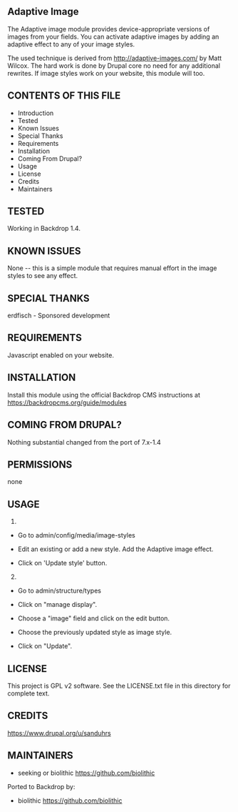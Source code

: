 Adaptive Image
---------------------

The Adaptive image module provides device-appropriate versions of images from your fields.
You can activate adaptive images by adding an adaptive effect to any of your image styles.

The used technique is derived from http://adaptive-images.com/ by Matt Wilcox.
The hard work is done by Drupal core no need for any additional rewrites.
If image styles work on your website, this module will too.

CONTENTS OF THIS FILE
---------------------

 - Introduction
 - Tested
 - Known Issues
 - Special Thanks
 - Requirements
 - Installation
 - Coming From Drupal?
 - Usage
 - License
 - Credits
 - Maintainers

TESTED
-----

Working in Backdrop 1.4.

KNOWN ISSUES
---------------------

None -- this is a simple module that requires manual effort in the image styles to see any effect.

SPECIAL THANKS
--------------

erdfisch - Sponsored development

REQUIREMENTS
------------

Javascript enabled on your website.

INSTALLATION
------------

Install this module using the official Backdrop CMS instructions at https://backdropcms.org/guide/modules


COMING FROM DRUPAL?
-------------------

Nothing substantial changed from the port of 7.x-1.4

PERMISSIONS
------------

none

USAGE
-----

1.

- Go to admin/config/media/image-styles

- Edit an existing or add a new style. Add the Adaptive image effect.

- Click on 'Update style' button.

2.

- Go to admin/structure/types

- Click on "manage display".

- Choose a "image" field and click on the edit button.

- Choose the previously updated style as image style.

- Click on "Update".


LICENSE
-------

This project is GPL v2 software. See the LICENSE.txt file in this directory for complete text.

CREDITS
-----------

<https://www.drupal.org/u/sanduhrs>

MAINTAINERS
-----------

- seeking or biolithic <https://github.com/biolithic>

Ported to Backdrop by:

- biolithic <https://github.com/biolithic>
